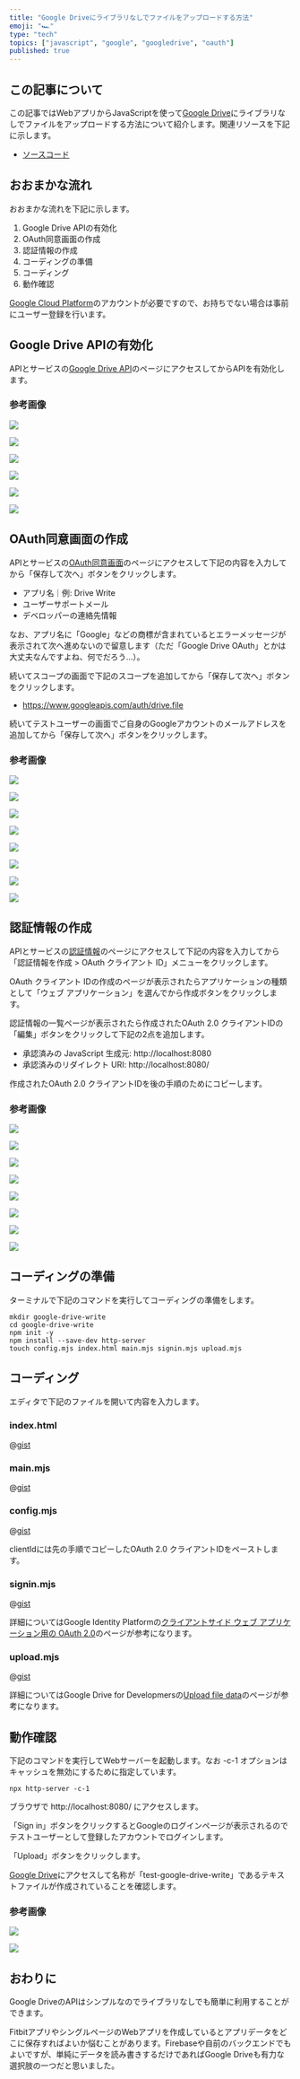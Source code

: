 ```yaml
---
title: "Google Driveにライブラリなしでファイルをアップロードする方法"
emoji: "🏎"
type: "tech"
topics: ["javascript", "google", "googledrive", "oauth"]
published: true
---
```


## この記事について

この記事ではWebアプリからJavaScriptを使って[Google Drive](https://www.google.com/drive/)にライブラリなしでファイルをアップロードする方法について紹介します。関連リソースを下記に示します。

- [ソースコード](https://gist.github.com/tatsuyasusukida/5fcae93f75a5ccc0e43a1d6a86ef223c)



## おおまかな流れ

おおまかな流れを下記に示します。

1. Google Drive APIの有効化
2. OAuth同意画面の作成
3. 認証情報の作成
4. コーディングの準備
5. コーディング
6. 動作確認

[Google Cloud Platform](https://console.cloud.google.com/)のアカウントが必要ですので、お持ちでない場合は事前にユーザー登録を行います。



## Google Drive APIの有効化

APIとサービスの[Google Drive API](https://console.cloud.google.com/apis/library/drive.googleapis.com)のページにアクセスしてからAPIを有効化します。

### 参考画像

![](/images/articles/google-drive-write/img-api-01.jpg)

![](/images/articles/google-drive-write/img-api-02.jpg)

![](/images/articles/google-drive-write/img-api-03.jpg)

![](/images/articles/google-drive-write/img-api-04.jpg)

![](/images/articles/google-drive-write/img-api-05.jpg)

![](/images/articles/google-drive-write/img-api-06.jpg)



## OAuth同意画面の作成

APIとサービスの[OAuth同意画面](https://console.cloud.google.com/apis/credentials/consent)のページにアクセスして下記の内容を入力してから「保存して次へ」ボタンをクリックします。

- アプリ名｜例: Drive Write
- ユーザーサポートメール
- デベロッパーの連絡先情報

なお、アプリ名に「Google」などの商標が含まれているとエラーメッセージが表示されて次へ進めないので留意します（ただ「Google Drive OAuth」とかは大丈夫なんですよね、何でだろう...）。

続いてスコープの画面で下記のスコープを追加してから「保存して次へ」ボタンをクリックします。

- https://www.googleapis.com/auth/drive.file

続いてテストユーザーの画面でご自身のGoogleアカウントのメールアドレスを追加してから「保存して次へ」ボタンをクリックします。

### 参考画像

![](/images/articles/google-drive-write/img-oauth-01.jpg)

![](/images/articles/google-drive-write/img-oauth-02.jpg)

![](/images/articles/google-drive-write/img-oauth-03.jpg)

![](/images/articles/google-drive-write/img-oauth-04.jpg)

![](/images/articles/google-drive-write/img-oauth-05.jpg)

![](/images/articles/google-drive-write/img-oauth-06.jpg)

![](/images/articles/google-drive-write/img-oauth-07.jpg)

![](/images/articles/google-drive-write/img-oauth-08.jpg)



## 認証情報の作成

APIとサービスの[認証情報](https://console.cloud.google.com/apis/credentials)のページにアクセスして下記の内容を入力してから「認証情報を作成 > OAuth クライアント ID」メニューをクリックします。

OAuth クライアント IDの作成のページが表示されたらアプリケーションの種類として「ウェブ アプリケーション」を選んでから作成ボタンをクリックします。

認証情報の一覧ページが表示されたら作成されたOAuth 2.0 クライアントIDの「編集」ボタンをクリックして下記の2点を追加します。

- 承認済みの JavaScript 生成元: http://localhost:8080
- 承認済みのリダイレクト URI: http://localhost:8080/

作成されたOAuth 2.0 クライアントIDを後の手順のためにコピーします。

### 参考画像

![](/images/articles/google-drive-write/img-client-01.jpg)

![](/images/articles/google-drive-write/img-client-02.jpg)

![](/images/articles/google-drive-write/img-client-03.jpg)

![](/images/articles/google-drive-write/img-client-04.jpg)

![](/images/articles/google-drive-write/img-client-05.jpg)

![](/images/articles/google-drive-write/img-client-06.jpg)

![](/images/articles/google-drive-write/img-client-07.jpg)

![](/images/articles/google-drive-write/img-client-08.jpg)



## コーディングの準備

ターミナルで下記のコマンドを実行してコーディングの準備をします。

```shell
mkdir google-drive-write
cd google-drive-write
npm init -y
npm install --save-dev http-server
touch config.mjs index.html main.mjs signin.mjs upload.mjs
```



## コーディング

エディタで下記のファイルを開いて内容を入力します。

### index.html

@[gist](https://gist.github.com/tatsuyasusukida/5fcae93f75a5ccc0e43a1d6a86ef223c?file=index.html)

### main.mjs

@[gist](https://gist.github.com/tatsuyasusukida/5fcae93f75a5ccc0e43a1d6a86ef223c?file=main.mjs)

### config.mjs

@[gist](https://gist.github.com/tatsuyasusukida/5fcae93f75a5ccc0e43a1d6a86ef223c?file=config.example.mjs)

clientIdには先の手順でコピーしたOAuth 2.0 クライアントIDをペーストします。

### signin.mjs

@[gist](https://gist.github.com/tatsuyasusukida/5fcae93f75a5ccc0e43a1d6a86ef223c?file=signin.mjs)

詳細についてはGoogle Identity Platformの[クライアントサイド ウェブ アプリケーション用の OAuth 2.0](https://developers.google.com/identity/protocols/oauth2/javascript-implicit-flow)のページが参考になります。

### upload.mjs

@[gist](https://gist.github.com/tatsuyasusukida/5fcae93f75a5ccc0e43a1d6a86ef223c?file=upload.mjs)

詳細についてはGoogle Drive for Developmersの[Upload file data](https://developers.google.com/drive/api/guides/manage-uploads)のページが参考になります。




## 動作確認

下記のコマンドを実行してWebサーバーを起動します。なお -c-1 オプションはキャッシュを無効にするために指定しています。

```shell
npx http-server -c-1
```

ブラウザで http://localhost:8080/ にアクセスします。

「Sign in」ボタンをクリックするとGoogleのログインページが表示されるのでテストユーザーとして登録したアカウントでログインします。

「Upload」ボタンをクリックします。

[Google Drive](https://drive.google.com/drive/)にアクセスして名称が「test-google-drive-write」であるテキストファイルが作成されていることを確認します。

### 参考画像

![](/images/articles/google-drive-write/img-check-01.png)

![](/images/articles/google-drive-write/img-check-02.png)




## おわりに

Google DriveのAPIはシンプルなのでライブラリなしでも簡単に利用することができます。

FitbitアプリやシングルページのWebアプリを作成しているとアプリデータをどこに保存すればよいか悩むことがあります。Firebaseや自前のバックエンドでもよいですが、単純にデータを読み書きするだけであればGoogle Driveも有力な選択肢の一つだと思いました。
